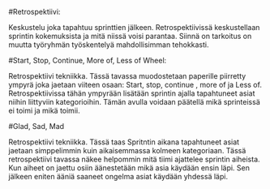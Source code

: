 #Retrospektiivi: 

Keskustelu joka tapahtuu sprinttien jälkeen. Retrospektiivissä keskustellaan sprintin kokemuksista ja mitä niissä voisi parantaa. Siinnä on tarkoitus on muutta työryhmän työskentelyä mahdollisimman tehokkasti.

#Start, Stop, Continue, More of, Less of Wheel:

Retrospektiivi tekniikka. Tässä tavassa muodostetaan paperille piirretty ympyrä joka jaetaan viiteen osaan: Start, stop, continue , more of ja Less of. Retrospektiivissa tähän ympyrään lisätään sprintin ajalla tapahtuneet asiat niihin liittyviin kategorioihin. Tämän avulla voidaan päätellä mikä sprinteissä ei toimi ja mikä toimii.

#Glad, Sad, Mad

Retrospektiivi tekniikka. Tässä taas Spritntin aikana tapahtuneet asiat jaetaan simppelimmin kuin aikaisemmassa kolmeen kategoriaan. Tässä retrospektiivi tavassa näkee helpommin mitä tiimi ajattelee sprintin aiheista. Kun aiheet on jaettu osiin äänestetään mikä asia käydään ensin läpi. Sen jälkeen eniten ääniä saaneet ongelma asiat käydään yhdessä läpi. 
